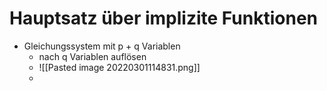 # Hauptsatz über implizite Funktionen
+ Gleichungssystem mit p + q Variablen
	+ nach q Variablen auflösen
	+ ![[Pasted image 20220301114831.png]]
	+  